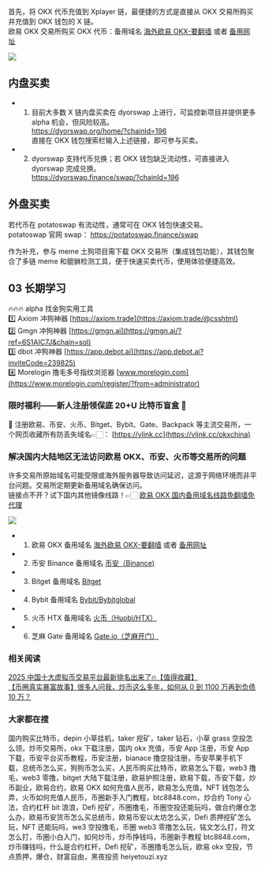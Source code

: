 首先，将 OKX 代币充值到 Xplayer 链，最便捷的方式是直接从 OKX 交易所购买并充值到 OKX 钱包的 X 链。  
欧易 OKX 交易所购买 OKX 代币：备用域名 [海外欧易 OKX-要翻墙](https://www.okx.com/join/18639032) 或者 [备用网址](https://www.oucnyi.net/zh-hans/join/18639032)  

[![](https://307e939.webp.li/20250817070144409.png)](https://btc8848.com/top-10-exchanges)  

## 内盘买卖  
- 1. 目前大多数 X 链内盘买卖在 dyorswap 上进行，可监控新项目并提供更多 alpha 机会，但风险较高。  
https://dyorswap.org/home/?chainId=196  
直接在 OKX 钱包搜索栏输入上述链接，即可参与买卖。  

- 2. dyorswap 支持代币兑换；若 OKX 钱包缺乏流动性，可直接进入 dyorswap 完成兑换。  
https://dyorswap.finance/swap/?chainId=196  

## 外盘买卖  
若代币在 potatoswap 有流动性，通常可在 OKX 钱包快速交易。  
potatoswap 官网 swap： https://potatoswap.finance/swap  

作为补充，参与 meme 土狗项目需下载 OKX 交易所（集成钱包功能），其钱包聚合了多链 meme 和貔貅检测工具，便于快速买卖代币，使用体验便捷高效。  

## 03 长期学习  
🔥🔥🔥 alpha 找金狗实用工具  
1️⃣ Axiom 冲狗神器 [https://axiom.trade](https://axiom.trade/@csshtml)  
2️⃣ Gmgn 冲狗神器 [https://gmgn.ai](https://gmgn.ai/?ref=6S1AIC7J&chain=sol)  
3️⃣ dbot 冲狗神器 [https://app.debot.ai](https://app.debot.ai?inviteCode=239825)  
4️⃣ Morelogin 撸毛多号指纹浏览器 [www.morelogin.com](https://www.morelogin.com/register/?from=administrator)  

### 限时福利——新人注册领保底 20+U 比特币盲盒 🎁  
🎁 注册欧易、币安、火币、Bitget、Bybit、Gate、Backpack 等主流交易所，一个网页收藏所有防丢失域名👉🏻： [https://vlink.cc](https://vlink.cc/okxchina)  

### 解决国内大陆地区无法访问欧易 OKX、币安、火币等交易所的问题  
许多交易所原始域名可能受限或海外服务器导致访问延迟，这源于网络环境而非平台问题。交易所定期更新备用域名确保访问。  
链接点不开？试下国内其他镜像线路！👉🏻 [欧易 OKX 国内备用域名线路免翻墙免代理](https://vlink.cc/okxcn)  

[![](https://307e939.webp.li/20250812124552161.png)](https://vlink.cc/okxcn)  

- 1. 欧易 OKX 备用域名 [海外欧易 OKX-要翻墙](https://www.okx.com/join/18639032) 或者 [备用网址](https://www.oucnyi.net/zh-hans/join/18639032)  
- 2. 币安 Binance 备用域名 [币安（Binance)](https://accounts.binance.com/zh-CN/register?ref=36457687)  
- 3. Bitget 备用域名 [Bitget](https://www.bitget.com/zh-CN/referral/register?from=referral&clacCode=VRNEYUTR)  
- 4. Bybit 备用域名 [Bybit/Bybitglobal](https://www.bybitglobal.com/zh-MY/invite/?ref=VMKORMM)  
- 5. 火币 HTX 备用域名 [火币（Huobi/HTX）](https://www.htx.com/invite/zh-cn/1f?invite_code=whf45223)  
- 6. 芝麻 Gate 备用域名 [Gate.io（芝麻开门）](https://www.gate.io/zh/signup?ref_type=103&ref=A1ERAQ)  

### 相关阅读  
[2025 中国十大虚拟币交易平台最新排名出来了🔥【值得收藏】](https://btc8848.com/top-10-exchanges/)  
[【币圈真实暴富故事】很多人问我，炒币这么多年，如何从 0 到 1100 万再到负债 10 万？](https://heiyetouzi.xyz/biquanstory001/)  

### 大家都在搜  
国内购买比特币，depin 小草挂机，taker 挖矿，taker 钻石，小草 grass 空投怎么领，炒币交易所，okx 下载注册，国内 okx 充值，币安 App 注册，币安 App 下载，币安平台买币教程，币安注册，bianace 撸空投注册，币安苹果手机下载，总统币怎么买，狗狗币怎么买，人民币购买比特币，欧易怎么下载，web3 撸毛，web3 零撸，bitget 大陆下载注册，欧易护照注册，欧易下载，币安下载，炒币副业，欧易合约，欧易 OKX 如何充值人民币，欧易怎么充值，NFT 钱包怎么弄，火币如何充值人民币，币圈新手入门教程，btc8848.com，炒合约 Tony 心法，合约杠杆 bit 浪浪，Defi 挖矿，币圈撸毛，币圈空投还能玩吗，做合约爆仓怎么办，欧易币安货币怎么买总统币，欧易币安以太坊怎么买，Defi 质押挖矿怎么玩，NFT 还能玩吗，we3 空投撸毛，币圈 web3 零撸怎么玩，铭文怎么打，符文怎么打，币圈小白入门，如何炒币，炒币挣钱吗，币圈新手教程 btc8848.com，炒币赚钱吗，什么是合约杠杆，Defi 挖矿，币圈撸毛怎么玩，欧易 okx 空投，节点质押，爆仓，财富自由，黑夜投资 heiyetouzi.xyz